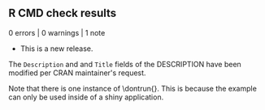 ## R CMD check results

0 errors | 0 warnings | 1 note

* This is a new release.

The `Description` and and `Title` fields of the DESCRIPTION have
been modified per CRAN maintainer's request. 

Note that there is one instance of \dontrun{}. This is because the 
example can only be used inside of a shiny application. 
